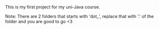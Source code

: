 This is my first project for my uni-Java course.

Note: There are 2 folders that starts with 'dot_', replace that with '.' of the folder and you are good to go <3
